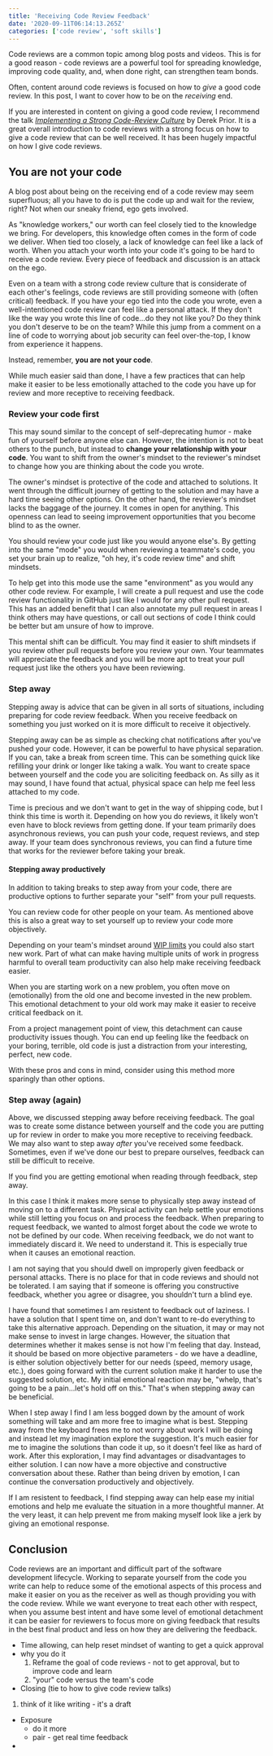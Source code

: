 ```yaml
---
title: 'Receiving Code Review Feedback'
date: '2020-09-11T06:14:13.265Z'
categories: ['code review', 'soft skills']
---
```


Code reviews are a common topic among blog posts and videos. This is for a good reason - code reviews are a powerful tool for spreading knowledge, improving code quality, and, when done right, can strengthen team bonds.

Often, content around code reviews is focused on how to _give_ a good code review. In this post, I want to cover how to be on the _receiving_ end.

If you are interested in content on giving a good code review, I recommend the talk [_Implementing a Strong Code-Review Culture_](https://youtu.be/PJjmw9TRB7s) by Derek Prior. It is a great overall introduction to code reviews with a strong focus on how to give a code review that can be well received. It has been hugely impactful on how I give code reviews.

## You are not your code

A blog post about being on the receiving end of a code review may seem superfluous; all you have to do is put the code up and wait for the review, right? Not when our sneaky friend, ego gets involved.

As "knowledge workers," our worth can feel closely tied to the knowledge we bring. For developers, this knowledge often comes in the form of code we deliver. When tied too closely, a lack of knowledge can feel like a lack of worth. When you attach your worth into your code it's going to be hard to receive a code review. Every piece of feedback and discussion is an attack on the ego.

Even on a team with a strong code review culture that is considerate of each other's feelings, code reviews are still providing someone with (often critical) feedback. If you have your ego tied into the code you wrote, even a well-intentioned code review can feel like a personal attack. If they don't like the way you wrote this line of code...do they not like you? Do they think you don't deserve to be on the team? While this jump from a comment on a line of code to worrying about job security can feel over-the-top, I know from experience it happens.

 Instead, remember, **you are not your code**. 

While much easier said than done, I have a few practices that can help make it easier to be less emotionally attached to the code you have up for review and more receptive to receiving feedback.

### Review your code first

This may sound similar to the concept of self-deprecating humor - make fun of yourself before anyone else can. However, the intention is not to beat others to the punch, but instead to **change your relationship with your code**.  You want to shift from the owner's mindset to the reviewer's mindset to change how you are thinking about the code you wrote.

The owner's mindset is protective of the code and attached to solutions. It went through the difficult journey of getting to the solution and may have a hard time seeing other options. On the other hand, the reviewer's mindset lacks the baggage of the journey. It comes in open for anything. This openness can lead to seeing improvement opportunities that you become blind to as the owner.

You should review your code just like you would anyone else's. By getting into the same "mode" you would when reviewing a teammate's code, you set your brain up to realize, "oh hey, it's code review time" and shift mindsets.  

To help get into this mode use the same "environment" as you would any other code review. For example, I will create a pull request and use the code review functionality in GitHub just like I would for any other pull request. This has an added benefit that I can also annotate my pull request in areas I think others may have questions, or call out sections of code I think could be better but am unsure of how to improve.

This mental shift can be difficult. You may find it easier to shift mindsets if you review other pull requests before you review your own. Your teammates will appreciate the feedback and you will be more apt to treat your pull request just like the others you have been reviewing.

### Step away

Stepping away is advice that can be given in all sorts of situations, including preparing for code review feedback. When you receive feedback on something you just worked on it is more difficult to receive it objectively.

Stepping away can be as simple as checking chat notifications after you've pushed your code. However, it can be powerful to have physical separation. If you can, take a break from screen time. This can be something quick like refilling your drink or longer like taking a walk. You want to create space between yourself and the code you are soliciting feedback on. As silly as it may sound, I have found that actual, physical space can help me feel less attached to my code.

Time is precious and we don't want to get in the way of shipping code, but I think this time is worth it. Depending on how you do reviews, it likely won't even have to block reviews from getting done. If your team primarily does asynchronous reviews, you can push your code, request reviews, and step away. If your team does synchronous reviews, you can find a future time that works for the reviewer before taking your break.

#### Stepping away productively

In addition to taking breaks to step away from your code, there are productive options to further separate your "self" from your pull requests.

You can review code for other people on your team. As mentioned above this is also a great way to set yourself up to review your code more objectively.

Depending on your team's mindset around [WIP limits](https://www.planview.com/resources/articles/benefits-wip-limits/) you could also start new work. Part of what can make having multiple units of work in progress harmful to overall team productivity can also help make receiving feedback easier.

When you are starting work on a new problem, you often move on (emotionally) from the old one and become invested in the new problem. This emotional detachment to your old work may make it easier to receive critical feedback on it.

From a project management point of view, this detachment can cause productivity issues though. You can end up feeling like the feedback on your boring, terrible, old code is just a distraction from your interesting, perfect, new code.

With these pros and cons in mind, consider using this method more sparingly than other options.

### Step away (again)

Above, we discussed stepping away before receiving feedback. The goal was to create some distance between yourself and the code you are putting up for review in order to make you more receptive to receiving feedback. We may also want to step away _after_ you've received some feedback. Sometimes, even if we've done our best to prepare ourselves, feedback can still be difficult to receive.

If you find you are getting emotional when reading through feedback, step away.

In this case I think it makes more sense to physically step away instead of moving on to a different task. Physical activity can help settle your emotions while still letting you focus on and process the feedback. When preparing to request feedback, we wanted to almost forget about the code we wrote to not be defined by our code. When receiving feedback, we do not want to immediately discard it. We need to understand it. This is especially true when it causes an emotional reaction.

I am not saying that you should dwell on improperly given feedback or personal attacks. There is no place for that in code reviews and should not be tolerated. I am saying that if someone is offering you constructive feedback, whether you agree or disagree, you shouldn't turn a blind eye.

I have found that sometimes I am resistent to feedback out of laziness. I have a solution that I spent time on, and don't want to re-do everything to take this alternative approach. Depending on the situation, it may or may not make sense to invest in large changes. However, the situation that determines whether it makes sense is not how I'm feeling that day. Instead, it should be based on more objective parameters - do we have a deadline, is either solution objectively better for our needs (speed, memory usage, etc.), does going forward with the current solution make it harder to use the suggested solution, etc. My initial emotional reaction may be, "whelp, that's going to be a pain...let's hold off on this." That's when stepping away can be beneficial. 

When I step away I find I am less bogged down by the amount of work something will take and am more free to imagine what is best. Stepping away from the keyboard frees me to not worry about work I will be doing and instead let my imagination explore the suggestion. It's much easier for me to imagine the solutions than code it up, so it doesn't feel like as hard of work. After this exploration, I may find advantages or disadvantages to either solution. I can now have a more objective and constructive conversation about these. Rather than being driven by emotion, I can continue the conversation productively and objectively.

If I am resistent to feedback, I find stepping away can help ease my initial emotions and help me evaluate the situation in a more thoughtful manner. At the very least, it can help prevent me from making myself look like a jerk by giving an emotional response.

## Conclusion

Code reviews are an important and difficult part of the software development lifecycle. Working to separate yourself from the code you write can help to reduce some of the emotional aspects of this process and make it easier on you as the receiver as well as though providing you with the code review. While we want everyone to treat each other with respect, when you assume best intent and have some level of emotional detachment it can be easier for reviewers to focus more on giving feedback that results in the best final product and less on how they are delivering the feedback.

* Time allowing, can help reset mindset of wanting to get a quick approval
* why you do it
  1. Reframe the goal of code reviews - not to get approval, but to improve code and learn
  1. "your" code versus the team's code
* Closing (tie to how to give code review talks)
1. think of it like writing - it's  a draft
* Exposure
  * do it more
  * pair - get real time feedback
*

